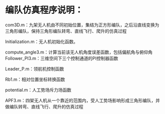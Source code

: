 # 编队仿真程序说明：

com3D.m：九架无人机由不同初始位置，集结为正方形编队，之后沿直线变换为三角形编队，保持三角形编队转弯、直线飞行、爬升的仿真过程

Initialization.m：无人机初始化函数。

compute_angle3.m：计算当前该无人机角度误差函数，包括偏航角与俯仰角 Follower_PI3.m：三维空间下三个控制通道的PI控制器函数

Leader_P.m：领航机控制函数

Rb1.m：相对位置坐标转换函数

potential.m：人工势场斥力场函数

APF3.m：四架无人机从一个靠近的范围内，受人工势场影响形成三角形编队，并做编队转弯、直线飞行、爬升的仿真过程
